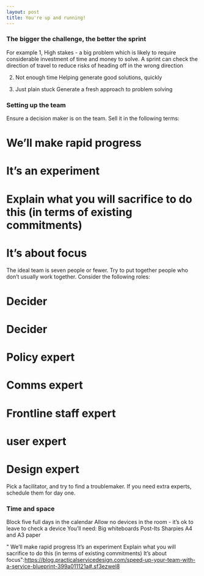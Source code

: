 ```yaml
---
layout: post
title: You're up and running!
---
```


<h3>The bigger the challenge, the better the sprint</h3>

For example
1, High stakes - a big problem which is likely to require considerable investment of time and money to solve. A sprint can check the direction of travel to reduce risks of heading off in the wrong direction

2. Not enough time
Helping generate good solutions, quickly

3. Just plain stuck
Generate a fresh approach to problem solving

<h3>Setting up the team</h3>
Ensure a decision maker is on the team. Sell it in the following terms:

# We’ll make rapid progress
# It’s an experiment
# Explain what you will sacrifice to do this (in terms of existing commitments)
# It’s about focus

The ideal team is seven people or fewer. Try to put together people who don’t usually work together. Consider the following roles:
# Decider
# Decider
# Policy expert
# Comms expert
# Frontline staff expert
# user expert
# Design expert

Pick a facilitator, and try to find a troublemaker. If you need extra experts, schedule them for day one. 

<h3>Time and space </h3>
Block five full days in the calendar
Allow no devices in the room - it’s ok to leave to check a device 
You’ll need:
Big whiteboards
Post-Its 
Sharpies
A4 and A3 paper

" We’ll make rapid progress It’s an experiment Explain what you will sacrifice to do this (in terms of existing commitments) It’s about focus":https://blog.practicalservicedesign.com/speed-up-your-team-with-a-service-blueprint-399a011121a#.sf3ezwel8

